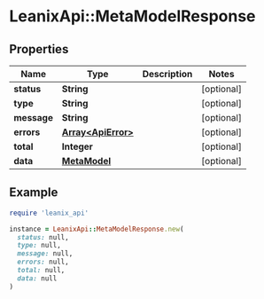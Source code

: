 # LeanixApi::MetaModelResponse

## Properties

| Name | Type | Description | Notes |
| ---- | ---- | ----------- | ----- |
| **status** | **String** |  | [optional] |
| **type** | **String** |  | [optional] |
| **message** | **String** |  | [optional] |
| **errors** | [**Array&lt;ApiError&gt;**](ApiError.md) |  | [optional] |
| **total** | **Integer** |  | [optional] |
| **data** | [**MetaModel**](MetaModel.md) |  | [optional] |

## Example

```ruby
require 'leanix_api'

instance = LeanixApi::MetaModelResponse.new(
  status: null,
  type: null,
  message: null,
  errors: null,
  total: null,
  data: null
)
```

